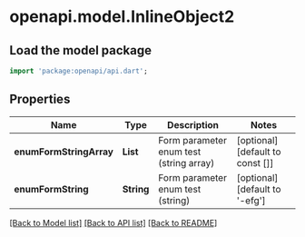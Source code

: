 # openapi.model.InlineObject2

## Load the model package
```dart
import 'package:openapi/api.dart';
```

## Properties
Name | Type | Description | Notes
------------ | ------------- | ------------- | -------------
**enumFormStringArray** | **List<String>** | Form parameter enum test (string array) | [optional] [default to const []]
**enumFormString** | **String** | Form parameter enum test (string) | [optional] [default to '-efg']

[[Back to Model list]](../README.md#documentation-for-models) [[Back to API list]](../README.md#documentation-for-api-endpoints) [[Back to README]](../README.md)


